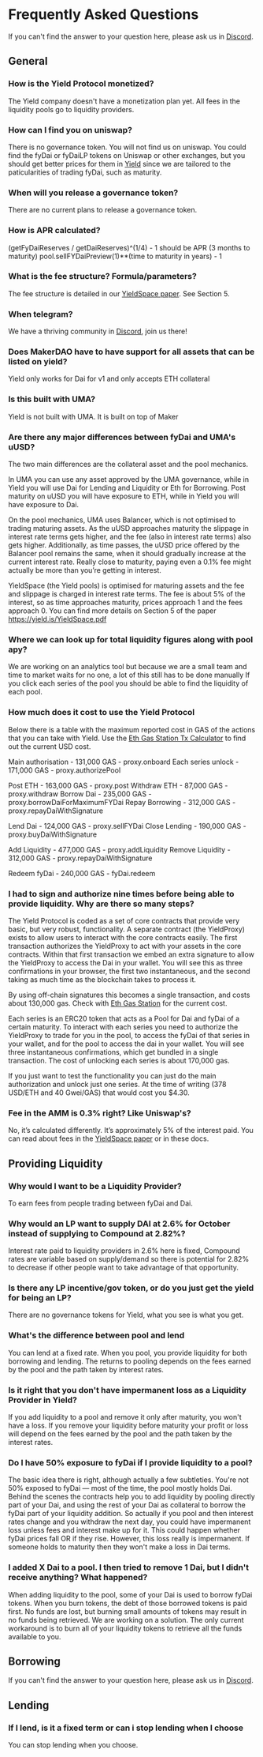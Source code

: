 # Frequently Asked Questions

If you can't find the answer to your question here, please ask us in [Discord](https://discord.com/channels/752978124614008945).


## General

### How is the Yield Protocol monetized?
The Yield company doesn't have a monetization plan yet. All fees in the liquidity pools go to liquidity providers.

### How can I find you on uniswap?
There is no governance token. You will not find us on uniswap. You could find the fyDai or fyDaiLP tokens on Uniswap or other exchanges, but you should get better prices for them in [Yield](app.yield.is) since we are tailored to the paticularities of trading fyDai, such as maturity.

### When will you release a governance token?
There are no current plans to release a governance token.

### How is APR calculated?

(getFyDaiReserves / getDaiReserves)^(1/4) - 1 should be APR (3 months to maturity)
pool.sellFYDaiPreview(1)**(time to maturity in years) - 1

### What is the fee structure? Formula/parameters?
The fee structure is detailed in our [YieldSpace paper](https://yield.is/YieldSpace.pdf). See Section 5.

### When telegram?
We have a thriving community in [Discord](https://discord.com/channels/752978124614008945), join us there!

### Does MakerDAO have to have support for all assets that can be listed on yield?
Yield only works for Dai for v1 and only accepts ETH collateral

### Is this built with UMA?
Yield is not built with UMA. It is built on top of Maker

### Are there any major differences between fyDai and UMA's uUSD?
The two main differences are the collateral asset and the pool mechanics.

In UMA you can use any asset approved by the UMA governance, while in Yield you will use Dai for Lending and Liquidity or Eth for Borrowing. Post maturity on uUSD you will have exposure to ETH, while in Yield you will have exposure to Dai.

On the pool mechanics, UMA uses Balancer, which is not optimised to trading maturing assets. As the uUSD approaches maturity the slippage in interest rate terms gets higher, and the fee (also in interest rate terms) also gets higher. Additionally, as time passes, the uUSD price offered by the Balancer pool remains the same, when it should gradually increase at the current interest rate. Really close to maturity, paying even a 0.1% fee might actually be more than you’re getting in interest.

YieldSpace (the Yield pools) is optimised for maturing assets and the fee and slippage is charged in interest rate terms. The fee is about 5% of the interest, so as time approaches maturity, prices approach 1 and the fees approach 0. You can find more details on Section 5 of the paper https://yield.is/YieldSpace.pdf

### Where we can look up for total liquidity figures along with pool apy?
We are working on an analytics tool but because we are a small team and time to market waits for no one, a lot of this still has to be done manually
If you click each series of the pool you should be able to find the liquidity of each pool.

### How much does it cost to use the Yield Protocol
Below there is a table with the maximum reported cost in GAS of the actions that you can take with Yield. Use the [Eth Gas Station Tx Calculator](https://ethgasstation.info/calculatorTxV.php) to find out the current USD cost.

Main authorisation - 131,000 GAS - proxy.onboard
Each series unlock - 171,000 GAS - proxy.authorizePool

Post ETH           - 163,000 GAS - proxy.post
Withdraw ETH       -  87,000 GAS - proxy.withdraw
Borrow Dai         - 235,000 GAS - proxy.borrowDaiForMaximumFYDai
Repay Borrowing    - 312,000 GAS - proxy.repayDaiWithSignature

Lend Dai           - 124,000 GAS - proxy.sellFYDai
Close Lending      - 190,000 GAS - proxy.buyDaiWithSignature

Add Liquidity      - 477,000 GAS - proxy.addLiquidity
Remove Liquidity   - 312,000 GAS - proxy.repayDaiWithSignature

Redeem fyDai       - 240,000 GAS - fyDai.redeem

### I had to sign and authorize nine times before being able to provide liquidity. Why are there so many steps?
The Yield Protocol is coded as a set of core contracts that provide very basic, but very robust, functionality. A separate contract (the YieldProxy) exists to allow users to interact with the core contracts easily. The first transaction authorizes the YieldProxy to act with your assets in the core contracts. Within that first transaction we embed an extra signature to allow the YieldProxy to access the Dai in your wallet. You will see this as three confirmations in your browser, the first two instantaneous, and the second taking as much time as the blockchain takes to process it.

By using off-chain signatures this becomes a single transaction, and costs about 130,000 gas. Check with [Eth Gas Station](https://ethgasstation.info/calculatorTxV.php) for the current cost.

Each series is an ERC20 token that acts as a Pool for Dai and fyDai of a certain maturity. To interact with each series you need to authorize the YieldProxy to trade for you in the pool, to access the fyDai of that series in your wallet, and for the pool to access the dai in your wallet. You will see three instantaneous confirmations, which get bundled in a single transaction. The cost of unlocking each series is about 170,000 gas.

If you just want to test the functionality you can just do the main authorization and unlock just one series. At the time of writing (378 USD/ETH and 40 Gwei/GAS) that would cost you $4.30.

### Fee in the AMM is 0.3% right? Like Uniswap's?
No, it’s calculated differently. It’s approximately 5% of the interest paid. You can read about fees in the [YieldSpace paper](https://yield.is/YieldSpace.pdf) or in these docs.



## Providing Liquidity

### Why would I want to be a Liquidity Provider?
To earn fees from people trading between fyDai and Dai.

### Why would an LP want to supply DAI at 2.6% for October instead of supplying to Compound at 2.82%?
Interest rate paid to liquidity providers in 2.6% here is fixed, Compound rates are variable based on supply/demand so there is potential for 2.82% to decrease if other people want to take advantage of that opportunity.

### Is there any LP incentive/gov token, or do you just get the yield for being an LP?
There are no governance tokens for Yield, what you see is what you get.

### What's the difference between pool and lend
You can lend at a fixed rate.
When you pool, you provide liquidity for both borrowing and lending. The returns to pooling depends on the fees earned by the pool and the path taken by interest rates.

### Is it right that you don't have impermanent loss as a Liquidity Provider in Yield?
If you add liquidity to a pool and remove it only after maturity, you won't have a loss. If you remove your liquidity before maturity your profit or loss will depend on the fees earned by the pool and the path taken by the interest rates.

### Do I have 50% exposure to fyDai if I provide liquidity to a pool?
The basic idea there is right, although actually a few subtleties. You're not 50% exposed to fyDai — most of the time, the pool mostly holds Dai.
Behind the scenes the contracts help you to add liquidity by pooling directly part of your Dai, and using the rest of your Dai as collateral to borrow the fyDai part of your liquidity addition.
So actually if you pool and then interest rates change and you withdraw the next day, you could have impermanent loss unless fees and interest make up for it. This could happen whether fyDai prices fall OR if they rise. However, this loss really is impermanent. If someone holds to maturity then they won't make a loss in Dai terms.

### I added X Dai to a pool. I then tried to remove 1 Dai, but I didn't receive anything? What happened? 
When adding liquidity to the pool, some of your Dai is used to borrow fyDai tokens. When you burn tokens, the debt of those borrowed tokens is paid first. No funds are lost, but burning small amounts of tokens may result in no funds being retrieved. We are working on a solution. The only current workaround is to burn all of your liquidity tokens to retrieve all the funds available to you.



## Borrowing

If you can't find the answer to your question here, please ask us in [Discord](https://discord.com/channels/752978124614008945).



## Lending

### If I lend, is it a fixed term or can i stop lending when I choose
You can stop lending when you choose.

